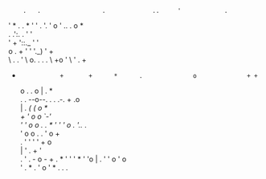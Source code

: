 
        .   .                 .             ..     '            .                           
 '              *         .                 .        *                         '     '    . 
                   '.                        '        o     ' ..    .        o     *        
    .                               .':.         .                       '   '              
      '    +                           '::._ '      '                                       
o           .  +      '    '             '._)        '                   +                  
\    .          .          '    \                             o.  .        .               .
 \         +o            '       \                              '        .          +       
  *                +       +      *      .              o              + +                  
    o     .         .  o         |           .                                        *     
            .            .     --o--.              .  .            .-. +    .o              
                                 |    *.                          ( (  o      *             
         + '                             o        o                `-'                      
'             '                                            o    o          .  .           * 
                          '          ' '   o                   .      '..*  .               
   '     o                o     .  .         '        o          +                          
 .         '   '            '                  '         +                          o       
                          |   '                  .                           +        '     
             .    '  .  - o -     +    .                  * '             '       '        *
'   'o                    |      .     ' '    o               '      o                      
             '          .               *       .  '           o '       *     .  .     .   
